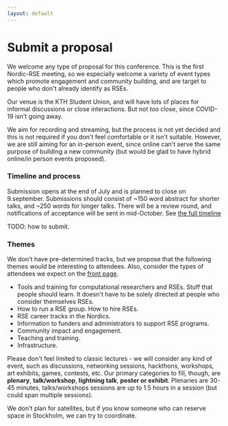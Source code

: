 ```yaml
---
layout: default
---
```


# Submit a proposal

We welcome any type of proposal for this conference.  This is the
first Nordic-RSE meeting, so we especially welcome a variety of event
types which promote engagement and community building, and are target
to people who don't already identify as RSEs.

Our venue is the KTH Student Union, and will have lots of places for
informal discussions or close interactions.  But not *too* close,
since COVID-19 isn't going away.

We aim for recording and streaming, but the process is not yet decided
and this is not required if you don't feel comfortable or it isn't
suitable.  However, we are still aiming for an in-person event, since
online can't serve the same purpose of building a new community (but
would be glad to have hybrid online/in person events proposed).


### Timeline and process

Submission opens at the end of July and is planned to close on
9.september.  Submissions should consist of ~150 word abstract for
shorter talks, and ~250 words for longer talks.  There will be a
review round, and notifications of acceptance will be sent in
mid-October.  See [the full timeline](/conference/timeline/)

TODO: how to submit.


### Themes

We don't have pre-determined tracks, but we propose that the following
themes would be interesting to attendees.  Also, consider the types of
attendees we expect on the [front page](/conference/).

- Tools and training for computational researchers and RSEs.  Stuff
  that people should learn.  It doesn't have to be solely directed at
  people who consider themselves RSEs.
- How to run a RSE group.  How to hire RSEs.
- RSE career tracks in the Nordics.
- Information to funders and administrators to support RSE programs.
- Community impact and engagement.
- Teaching and training.
- Infrastructure.

Please don't feel limited to classic lectures - we will consider any
kind of event, such as discussions, networking sessions, hackthons,
workshops, art exhibits, games, contests, etc.  Our primary categories
to fill, though, are **plenary**, **talk/workshop**, **lightning
talk**, **poster or exhibit**.  Plenaries are 30-45 minutes,
talks/workshops sessions are up to 1.5 hours in a session (but could
span multiple sessions).

We don't plan for satellites, but if you know someone who can reserve
space in Stockholm, we can try to coordinate.
